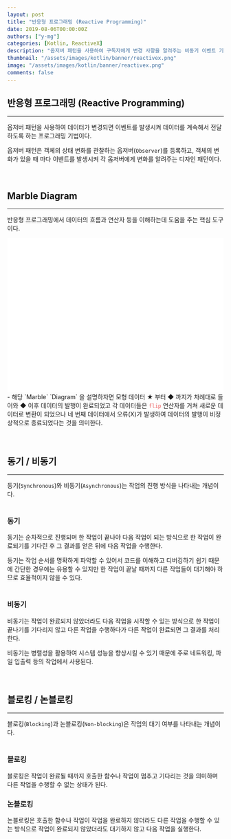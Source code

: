 ```yaml
---
layout: post
title: "반응형 프로그래밍 (Reactive Programming)"
date: 2019-08-06T00:00:00Z
authors: ["y-mg"]
categories: [Kotlin, ReactiveX]
description: "옵저버 패턴을 사용하여 구독자에게 변경 사항을 알려주는 비동기 이벤트 기반 프로그래밍"
thumbnail: "/assets/images/kotlin/banner/reactivex.png"
image: "/assets/images/kotlin/banner/reactivex.png"
comments: false
---
```


## 반응형 프로그래밍 (Reactive Programming)
***
옵저버 패턴을 사용하여 데이터가 변경되면 이벤트를 발생시켜 데이터를 계속해서 전달하도록 하는 프로그래밍 기법이다.
<br/>

옵저버 패턴은 객체의 상태 변화를 관찰하는 옵저버(`Observer`)를 등록하고, 객체의 변화가 있을 때 마다 이벤트를 발생시켜 각 옵저버에게 변화를 알려주는 디자인 패턴이다.
<br/>
<br/>
<br/>



## Marble Diagram
***
반응형 프로그래밍에서 데이터의 흐름과 연산자 등을 이해하는데 도움을 주는 핵심 도구이다.
<br/>

<div style="
background-color: #ffffff;
background-image: url(/assets/images/kotlin/content/marble_diagram.png);
background-size: contain;
background-repeat: no-repeat;
background-position: center center;
">
<img src="/assets/images/kotlin/content/marble_diagram.png" style="visibility: hidden;" />
</div>
- 해당 `Marble` `Diagram` 을 설명하자면 모형 데이터 ★ 부터 ◆ 까지가 차례대로 들어와 ◆ 이후 데이터의 발행이 완료되었고 각 데이터들은 <code style="color: #eb5657;">flip</code> 연산자를 거쳐 새로운 데이터로 변환이 되었으나 네 번째 데이터에서 오류(X)가 발생하여 데이터의 발행이 비정상적으로 종료되었다는 것을 의미한다.
<br/>
<br/>
<br/>



## 동기 / 비동기
***
동기(`Synchronous`)와 비동기(`Asynchronous`)는 작업의 진행 방식을 나타내는 개념이다.
<br/>
<br/>

### 동기
동기는 순차적으로 진행되며 한 작업이 끝나야 다음 작업이 되는 방식으로 한 작업이 완료되기를 기다린 후 그 결과를 얻은 뒤에 다음 작업을 수행한다. 
<br/>

동기는 작업 순서를 명확하게 파악할 수 있어서 코드를 이해하고 디버깅하기 쉽기 때문에 간단한 경우에는 유용할 수 있지만 한 작업이 끝날 때까지 다른 작업들이 대기해야 하므로 효율적이지 않을 수 있다.
<br/>
<br/>

### 비동기
비동기는 작업이 완료되지 않았더라도 다음 작업을 시작할 수 있는 방식으로 한 작업이 끝나기를 기다리지 않고 다른 작업을 수행하다가 다른 작업이 완료되면 그 결과를 처리한다. 
<br/>

비동기는 병렬성을 활용하여 시스템 성능을 향상시킬 수 있기 때문에 주로 네트워킹, 파일 입출력 등의 작업에서 사용된다.
<br/>
<br/>
<br/>



## 블로킹 / 논블로킹
***
블로킹(`Blocking`)과 논블로킹(`Non-blocking`)은 작업의 대기 여부를 나타내는 개념이다.
<br/>
<br/>

### 블로킹
블로킹은 작업이 완료될 때까지 호출한 함수나 작업이 멈추고 기다리는 것을 의미하며 다른 작업을 수행할 수 없는 상태가 된다.
<br/>

### 논블로킹
논블로킹은 호출한 함수나 작업이 작업을 완료하지 않더라도 다른 작업을 수행할 수 있는 방식으로 작업이 완료되지 않았더라도 대기하지 않고 다음 작업을 실행한다. 
